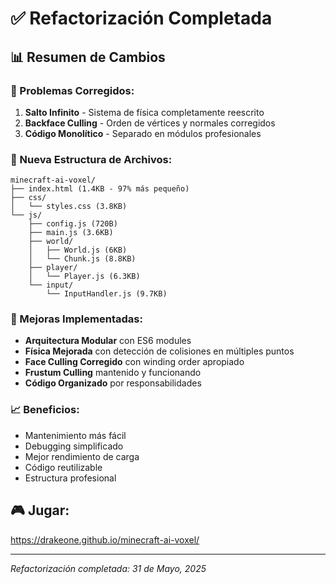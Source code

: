 # ✅ Refactorización Completada

## 📊 Resumen de Cambios

### 🔧 Problemas Corregidos:
1. **Salto Infinito** - Sistema de física completamente reescrito
2. **Backface Culling** - Orden de vértices y normales corregidos
3. **Código Monolítico** - Separado en módulos profesionales

### 📁 Nueva Estructura de Archivos:
```
minecraft-ai-voxel/
├── index.html (1.4KB - 97% más pequeño)
├── css/
│   └── styles.css (3.8KB)
└── js/
    ├── config.js (720B)
    ├── main.js (3.6KB)
    ├── world/
    │   ├── World.js (6KB)
    │   └── Chunk.js (8.8KB)
    ├── player/
    │   └── Player.js (6.3KB)
    └── input/
        └── InputHandler.js (9.7KB)
```

### 🚀 Mejoras Implementadas:
- **Arquitectura Modular** con ES6 modules
- **Física Mejorada** con detección de colisiones en múltiples puntos
- **Face Culling Corregido** con winding order apropiado
- **Frustum Culling** mantenido y funcionando
- **Código Organizado** por responsabilidades

### 📈 Beneficios:
- Mantenimiento más fácil
- Debugging simplificado
- Mejor rendimiento de carga
- Código reutilizable
- Estructura profesional

## 🎮 Jugar:
https://drakeone.github.io/minecraft-ai-voxel/

---
*Refactorización completada: 31 de Mayo, 2025*